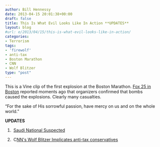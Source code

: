 ```yaml
---
author: Bill Hennessy
date: 2013-04-15 20:01:38+00:00
draft: false
title: This Is What Evil Looks Like In Action **UPDATES**
layout: blog
#url: e/2013/04/15/this-is-what-evil-looks-like-in-action/
categories:
- Terrorism
tags:
- 'firewolf'
- anti-tax
- Boston Marathon
- CNN
- Wolf Blitzer
type: "post"
---
```




This is a Vine clip of the first explosion at the Boston Marathon. [Fox 25 in Boston](https://www.myfoxboston.com/category/246064/breaking-news-livestream) reported moments ago that organizers confirmed that bombs caused the explosions. Clearly many casualties.

“For the sake of His sorrowful passion, have mercy on us and on the whole world.”

**UPDATES**

1.  [Saudi National Suspected](https://prezi.com/wonx4fkrl7ix/gamification/?auth_key=8db69eeef09e234f6fc9fef2a7994b68d1704706&kw=view-wonx4fkrl7ix&rc=ref-622513)

2.  C[NN's Wolf Blitzer Implicates anti-tax conservatives](https://www.fireandreamitchell.com/2013/04/15/here-we-go-cnn-wolf-blitzer-blames-anti-tax-group-or-tea-party-for-boston-marathon-explosion/?utm_source=rss&utm_medium=rss&utm_campaign=here-we-go-cnn-wolf-blitzer-blames-anti-tax-group-or-tea-party-for-boston-marathon-explosion)


